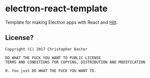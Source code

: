 # electron-react-template

Template for making Electron apps with React and [Hilt](https://github.com/atomicptr/hilt).

## License?

    Copyright (C) 2017 Christopher Kaster

    DO WHAT THE FUCK YOU WANT TO PUBLIC LICENSE
    TERMS AND CONDITIONS FOR COPYING, DISTRIBUTION AND MODIFICATION

    0. You just DO WHAT THE FUCK YOU WANT TO.
